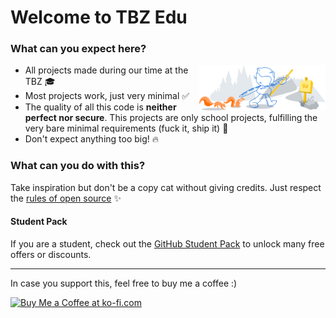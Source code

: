 # Welcome to TBZ Edu

### What can you expect here?

<img width="40%" align="right" alt="Github Header" src="github-header.svg" />

- All projects made during our time at the TBZ 🎓
- Most projects work, just very minimal ✅
- The quality of all this code is **neither perfect nor secure**. This projects are only school projects, fulfilling the very bare minimal requirements (fuck it, ship it) 🍷
- Don't expect anything too big! 🔥

### What can you do with this?
Take inspiration but don't be a copy cat without giving credits. Just respect the [rules of open source](https://opensource.guide/legal/) ✨

#### Student Pack
If you are a student, check out the [GitHub Student Pack](https://education.github.com/pack/offers) to unlock many free offers or discounts.

---

In case you support this, feel free to buy me a coffee :)  
  
<a href='https://ko-fi.com/F2F59PEW9' target='_blank'><img height='36' style='border:0px;height:36px;' src='https://cdn.ko-fi.com/cdn/kofi1.png?v=3' border='0' alt='Buy Me a Coffee at ko-fi.com' /></a>
